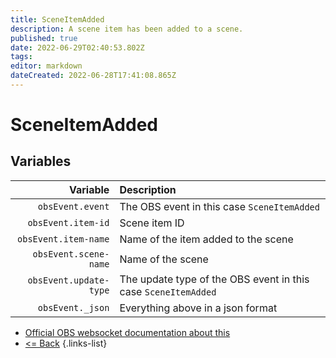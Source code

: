 ```yaml
---
title: SceneItemAdded
description: A scene item has been added to a scene.
published: true
date: 2022-06-29T02:40:53.802Z
tags:
editor: markdown
dateCreated: 2022-06-28T17:41:08.865Z
---
```


# SceneItemAdded

## Variables

|               Variable | Description                                                    |
| ----------------------:|:-------------------------------------------------------------- |
|       `obsEvent.event` | The OBS event in this case `SceneItemAdded`                    |
|     `obsEvent.item-id` | Scene item ID                                                  |
|   `obsEvent.item-name` | Name of the item added to the scene                            |
|  `obsEvent.scene-name` | Name of the scene                                              |
| `obsEvent.update-type` | The update type of the OBS event in this case `SceneItemAdded` |
|       `obsEvent._json` | Everything above in a json format                              |

* [Official OBS websocket documentation about this](https://github.com/obsproject/obs-websocket/blob/4.x-current/docs/generated/protocol.md#sceneitemadded)
* [<= Back](/en/Integrations/OBS/Events)
{.links-list}
